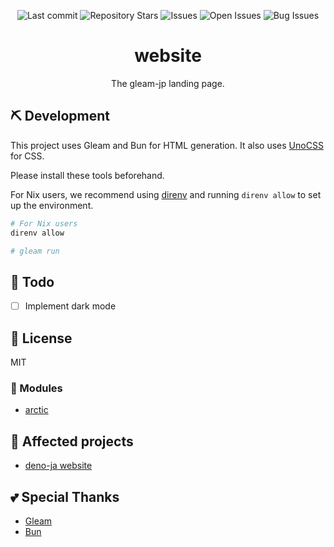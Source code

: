 <div align="center">

![Last commit](https://img.shields.io/github/last-commit/gleam-jp/website?style=flat-square)
![Repository Stars](https://img.shields.io/github/stars/gleam-jp/website?style=flat-square)
![Issues](https://img.shields.io/github/issues/gleam-jp/website?style=flat-square)
![Open Issues](https://img.shields.io/github/issues-raw/gleam-jp/website?style=flat-square)
![Bug Issues](https://img.shields.io/github/issues/gleam-jp/website/bug?style=flat-square)


# website

The gleam-jp landing page.

</div>


<div align="center">

</div>


## ⛏️   Development

This project uses Gleam and Bun for HTML generation.
It also uses [UnoCSS](https://unocss.dev/) for CSS.

Please install these tools beforehand.

For Nix users, we recommend using [direnv](https://github.com/direnv/direnv) and running `direnv allow` to set up the environment.

```sh
# For Nix users
direnv allow

# gleam run
```
## 📝 Todo

- [ ] Implement dark mode

## 📜 License

MIT

### 🧩 Modules

- [arctic](https://github.com/RyanBrewer317/arctic)

## 👏 Affected projects

- [deno-ja website](https://deno-ja.deno.dev/)

## 💕 Special Thanks

- [Gleam](https://gleam.run/)
- [Bun](https://bun.com/)
